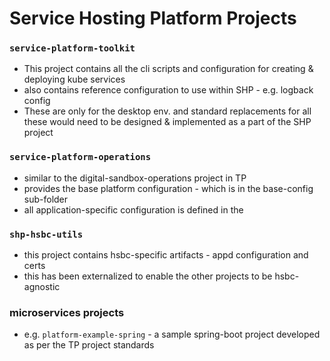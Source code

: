 # Service Hosting Platform Projects

### `service-platform-toolkit`
  - This project contains all the  cli scripts and configuration for creating & deploying kube services
  - also contains reference configuration to use within SHP - e.g. logback config
  - These are only for the desktop env. and standard replacements for all these would need to be designed & implemented as a part of the SHP project


### `service-platform-operations`
  - similar to the digital-sandbox-operations project in TP
  - provides the base platform configuration - which is in the base-config sub-folder
  - all application-specific configuration is defined in the


### `shp-hsbc-utils`
  - this project contains hsbc-specific artifacts - appd configuration and certs
  - this has been externalized to enable the other projects to be hsbc-agnostic


### microservices projects
  - e.g. `platform-example-spring` - a sample spring-boot project developed as per the TP project standards

